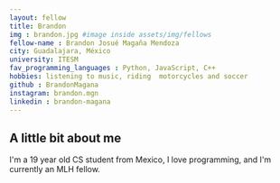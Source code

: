 ```yaml
---
layout: fellow
title: Brandon
img : brandon.jpg #image inside assets/img/fellows
fellow-name : Brandon Josué Magaña Mendoza  
city: Guadalajara, México
university: ITESM  
fav_programming_languages : Python, JavaScript, C++
hobbies: listening to music, riding  motorcycles and soccer 
github : BrandonMagana
instagram: brandon.mgn
linkedin : brandon-magana
---
```


## A little bit about me

I'm a 19 year old CS student from Mexico, I love programming, and I'm currently an MLH fellow.